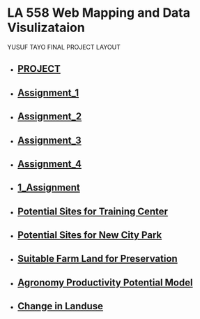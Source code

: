 
# LA 558 Web Mapping and Data Visulizataion
<html>
<body>


<p>YUSUF TAYO FINAL PROJECT LAYOUT</p>


 - <h2><a href="https://tayoyusuf.github.io/LA558_2022_YUSUF/web/project.html">PROJECT</a></h2>
 
 
- <h2><a href="https://tayoyusuf.github.io/LA558_2022_YUSUF/web/assignment1.html">Assignment_1</a></h2>
 
 
- <h2><a href="https://tayoyusuf.github.io/LA558_2022_YUSUF/web/Assignment2b.html">Assignment_2</a></h2>  
 
 
- <h2><a href="https://tayoyusuf.github.io/LA558_2022_YUSUF/web/Assignment_3/assignment3.html">Assignment_3</a></h2>
 
 - <h2><a href="https://tayoyusuf.github.io/LA558_2022_YUSUF/web/Assignment4.html">Assignment_4</a></h2>
 
- <h2><a href="https://tayoyusuf.github.io/LA558_2022_YUSUF/web/552_ASS_4.pdf">1_Assignment</a></h2>

 - <h2><a href="https://tayoyusuf.github.io/LA558_2022_YUSUF/web/TAYO_0328.pdf">Potential Sites for Training Center</a></h2>

 - <h2><a href="https://tayoyusuf.github.io/LA558_2022_YUSUF/web/TAYO_0411.pdf">Potential Sites for New City Park</a></h2>

  - <h2><a href="https://tayoyusuf.github.io/LA558_2022_YUSUF/web/TAYO_0413.pdf">Suitable Farm Land for Preservation</a></h2>
 
 - <h2><a href="https://tayoyusuf.github.io/LA558_2022_YUSUF/web/Tayo_0418.pdf">Agronomy Productivity Potential Model</a></h2>
 
  - <h2><a href="https://tayoyusuf.github.io/LA558_2022_YUSUF/web/Tayo_0420.pdf">Change in Landuse</a></h2>
